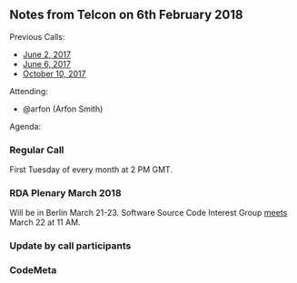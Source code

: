 ## Notes from Telcon on 6th February 2018

Previous Calls:
 - [June 2, 2017](https://github.com/force11/force11-sciwg/blob/master/meetings/20170602-Notes.md)
 - [June 6, 2017](https://github.com/force11/force11-sciwg/blob/master/meetings/20170606-Notes.md)
 - [October 10, 2017](https://github.com/force11/force11-sciwg/blob/master/meetings/20171010-Notes.md)

Attending:

 - @arfon (Arfon Smith)

Agenda:

### Regular Call

First Tuesday of every month at 2 PM GMT.

### RDA Plenary March 2018
Will be in Berlin March 21-23. Software Source Code Interest Group [meets](https://rd-alliance.org/ig-software-source-code-rda-11th-plenary-meeting) March 22 at 11 AM.

### Update by call participants


### CodeMeta
